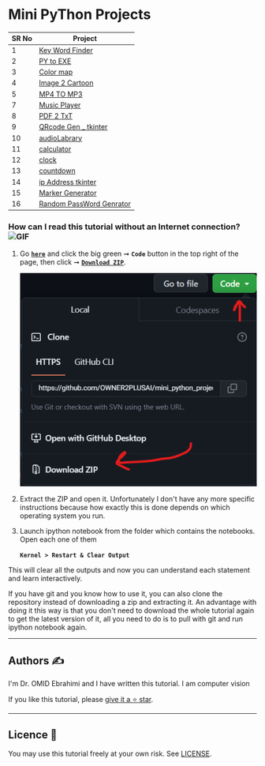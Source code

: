 # Mini PyThon Projects



SR No   | Project 
--- | --- 
1 | [Key Word Finder](https://github.com/OWNER2PLUSAI/mini_python_projects/tree/main/Keyword_finder) 
2 | [PY to EXE](https://github.com/OWNER2PLUSAI/mini_python_projects/tree/main/.py%20to%20.exre) 
3 | [Color map](https://github.com/OWNER2PLUSAI/mini_python_projects/tree/main/Color%20map) 
4 | [Image 2 Cartoon](https://github.com/OWNER2PLUSAI/mini_python_projects/tree/main/Image2Cartoon) 
5 | [MP4 TO MP3](https://github.com/OWNER2PLUSAI/mini_python_projects/tree/main/MP4%20TO%20MP3) 
7 | [Music Player](https://github.com/OWNER2PLUSAI/mini_python_projects/tree/main/Musicplayer) 
8 | [PDF 2 TxT](https://github.com/OWNER2PLUSAI/mini_python_projects/tree/main/PDF%202%20TxT) 
9 | [QRcode Gen _ tkinter](https://github.com/OWNER2PLUSAI/mini_python_projects/tree/main/QRcode%20Gen%20_%20tkinter) 
10 | [audioLabrary](https://github.com/OWNER2PLUSAI/mini_python_projects/tree/main/audioLabrary) 
11 | [calculator](https://github.com/OWNER2PLUSAI/mini_python_projects/tree/main/calculator) 
12 | [clock](https://github.com/OWNER2PLUSAI/mini_python_projects/tree/main/clock) 
13 | [countdown](https://github.com/OWNER2PLUSAI/mini_python_projects/tree/main/countdown) 
14| [ip Address tkinter](https://github.com/OWNER2PLUSAI/mini_python_projects/tree/main/ip%20Address%20tkinter) 
15| [Marker Generator](https://github.com/OWNER2PLUSAI/mini_python_projects/tree/main/Marker_generator) 
16| [Random PassWord Genrator](https://github.com/OWNER2PLUSAI/mini_python_projects/tree/main/Random%20PassWord) 



### How can I read this tutorial without an Internet connection? <img alt="GIF" src="https://github.com/TheDudeThatCode/TheDudeThatCode/blob/master/Assets/hmm.gif" width="20" />

1. Go [**`here`**](https://github.com/milaan9/91_Python_Mini_Projects) and click the big green ➞ **`Code`** button in the top right of the page, then click ➞ [**`Download ZIP`**](https://github.com/milaan9/91_Python_Mini_Projects/archive/refs/heads/main.zip).

    ![Download ZIP](Src/Code.png)

2. Extract the ZIP and open it. Unfortunately I don't have any more specific instructions because how exactly this is done depends on which operating system you run.
    
3. Launch ipython notebook from the folder which contains the notebooks. Open each one of them
  
    **`Kernel > Restart & Clear Output`**
    
This will clear all the outputs and now you can understand each statement and learn interactively.

If you have git and you know how to use it, you can also clone the repository instead of downloading a zip and extracting it. An advantage with doing it this way is that you don't need to download the whole tutorial again to get the latest version of it, all you need to do is to pull with git and run ipython notebook again.

---

## Authors ✍️

I'm Dr. OMID Ebrahimi and I have written this tutorial. I am computer vision 

If you like this tutorial, please [give it a ⭐ star](n).

---

## Licence 📜

You may use this tutorial freely at your own risk. See [LICENSE](./LICENSE).
